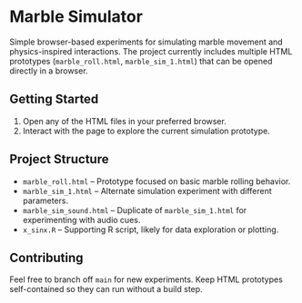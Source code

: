 # Marble Simulator

Simple browser-based experiments for simulating marble movement and physics-inspired interactions. The project currently includes multiple HTML prototypes (`marble_roll.html`, `marble_sim_1.html`) that can be opened directly in a browser.

## Getting Started

1. Open any of the HTML files in your preferred browser.
2. Interact with the page to explore the current simulation prototype.

## Project Structure

- `marble_roll.html` – Prototype focused on basic marble rolling behavior.
- `marble_sim_1.html` – Alternate simulation experiment with different parameters.
- `marble_sim_sound.html` – Duplicate of `marble_sim_1.html` for experimenting with audio cues.
- `x_sinx.R` – Supporting R script, likely for data exploration or plotting.

## Contributing

Feel free to branch off `main` for new experiments. Keep HTML prototypes self-contained so they can run without a build step.
